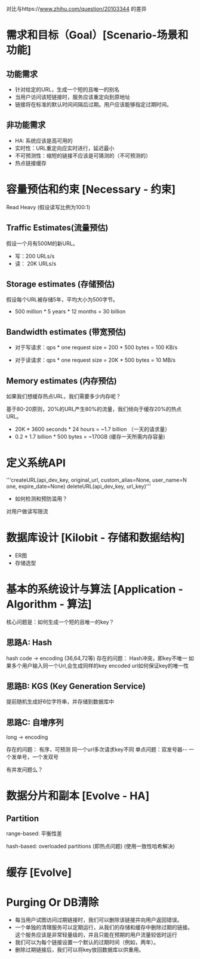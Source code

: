 对比与https://www.zhihu.com/question/20103344 的差异

# 需求和目标（Goal）[Scenario-场景和功能]
## 功能需求
* 针对给定的URL，生成一个短的且唯一的别名
* 当用户访问该短链接时，服务应该重定向到原地址
* 链接将在标准的默认时间间隔后过期。用户应该能够指定过期时间。
## 非功能需求
* HA: 系统应该是高可用的
* 实时性：URL重定向应实时进行，延迟最小
* 不可预测性：缩短的链接不应该是可猜测的（不可预测的）
* 热点链接缓存

# 容量预估和约束 [Necessary - 约束]

Read Heavy (假设读写比例为100:1)

## Traffic Estimates(流量预估)

假设一个月有500M的新URL。

* 写：200 URLs/s
* 读： 20K URLs/s

## Storage estimates (存储预估)

假设每个URL被存储5年，平均大小为500字节。


* 500 million * 5 years * 12 months = 30 billion

## Bandwidth estimates (带宽预估)

* 对于写请求：qps * one request size = 200 * 500 bytes = 100 KB/s

* 对于读请求：qps * one request size = 20K * 500 bytes = 10 MB/s

## Memory estimates (内存预估)

如果我们想缓存热点URL，我们需要多少内存呢？

基于80-20原则，20%的URL产生80%的流量，我们倾向于缓存20%的热点URL。

* 20K * 3600 seconds * 24 hours = ~1.7 billion （一天的请求量）
* 0.2 * 1.7 billion * 500 bytes = ~170GB (缓存一天所需内存容量)
# 定义系统API
'''createURL(api_dev_key, original_url, custom_alias=None, user_name=N one, expire_date=None)
deleteURL(api_dev_key, url_key)'''
* 如何检测和预防滥用？

对用户做读写限流

# 数据库设计 [Kilobit - 存储和数据结构]

* ER图
* 存储选型

# 基本的系统设计与算法 [Application - Algorithm - 算法]

核心问题是：如何生成一个短的且唯一的key？

## 思路A: Hash
hash code -> encoding (36,64,72等)
存在的问题：
Hash冲突，即key不唯一
如果多个用户输入同一个Url,会生成同样的key
encoded url如何保证key的唯一性

## 思路B: KGS (Key Generation Service)
提前随机生成好6位字符串，并存储到数据库中

## 思路C: 自增序列

long -> encoding

存在的问题：
有序，可预测
同一个url多次请求key不同
单点问题：双发号器-- 一个发单号，一个发双号

有并发问题么？

# 数据分片和副本 [Evolve - HA]

## Partition
range-based: 平衡性差

hash-based: overloaded partitions (即热点问题) (使用一致性哈希解决)

# 缓存 [Evolve]

# Purging Or DB清除

* 每当用户试图访问过期链接时，我们可以删除该链接并向用户返回错误。
* 一个单独的清理服务可以定期运行，从我们的存储和缓存中删除过期的链接。这个服务应该是非常轻量级的，并且只能在预期的用户流量较低时运行
* 我们可以为每个链接设置一个默认的过期时间（例如，两年）。
* 删除过期链接后，我们可以将key放回数据库以供重用。